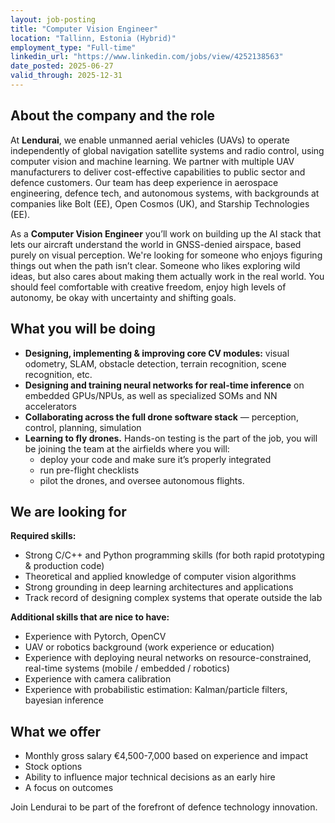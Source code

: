 ```yaml
---
layout: job-posting
title: "Computer Vision Engineer"
location: "Tallinn, Estonia (Hybrid)"
employment_type: "Full-time"
linkedin_url: "https://www.linkedin.com/jobs/view/4252138563"
date_posted: 2025-06-27
valid_through: 2025-12-31
---
```


## About the company and the role

At **Lendurai**, we enable unmanned aerial vehicles (UAVs) to operate independently of global navigation satellite systems and radio control, using computer vision and machine learning. We partner with multiple UAV manufacturers to deliver cost-effective capabilities to public sector and defence customers. Our team has deep experience in aerospace engineering, defence tech, and autonomous systems, with backgrounds at companies like Bolt (EE), Open Cosmos (UK), and Starship Technologies (EE).

As a **Computer Vision Engineer** you’ll work on building up the AI stack that lets our aircraft understand the world in GNSS-denied airspace, based purely on visual perception. We're looking for someone who enjoys figuring things out when the path isn’t clear. Someone who likes exploring wild ideas, but also cares about making them actually work in the real world. You should feel comfortable with creative freedom, enjoy high levels of autonomy, be okay with uncertainty and shifting goals. 

## What you will be doing

* **Designing, implementing & improving core CV modules:** visual odometry, SLAM, obstacle detection, terrain recognition, scene recognition, etc.  
* **Designing and training neural networks for real-time inference** on embedded GPUs/NPUs, as well as specialized SOMs and NN accelerators  
* **Collaborating across the full drone software stack** — perception, control, planning, simulation  
* **Learning to fly drones.** Hands-on testing is the part of the job, you will be joining the team at the airfields where you will:  
  - deploy your code and make sure it’s properly integrated  
  - run pre-flight checklists  
  - pilot the drones, and oversee autonomous flights.

## We are looking for 

**Required skills:**

* Strong C/C++ and Python programming skills (for both rapid prototyping & production code)  
* Theoretical and applied knowledge of computer vision algorithms  
* Strong grounding in deep learning architectures and applications  
* Track record of designing complex systems that operate outside the lab

**Additional skills that are nice to have:**

* Experience with Pytorch, OpenCV  
* UAV or robotics background (work experience or education)  
* Experience with deploying neural networks on resource-constrained, real-time systems (mobile / embedded / robotics)  
* Experience with camera calibration  
* Experience with probabilistic estimation: Kalman/particle filters, bayesian inference

## What we offer

* Monthly gross salary €4,500-7,000 based on experience and impact  
* Stock options  
* Ability to influence major technical decisions as an early hire  
* A focus on outcomes

Join Lendurai to be part of the forefront of defence technology innovation.